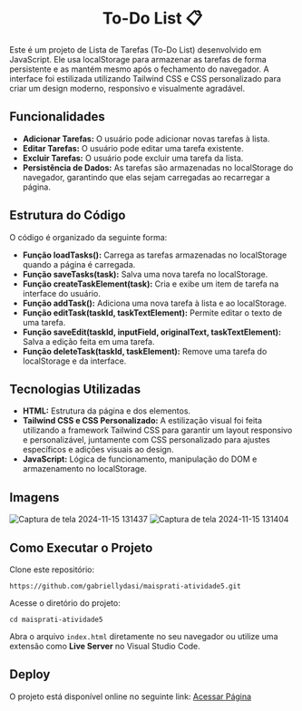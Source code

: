 <div align="center">
  
  # To-Do List 📋
</div>
Este é um projeto de Lista de Tarefas (To-Do List) desenvolvido em JavaScript. Ele usa localStorage para armazenar as tarefas de forma persistente e as mantém mesmo após o fechamento do navegador. A interface foi estilizada utilizando Tailwind CSS e CSS personalizado para criar um design moderno, responsivo e visualmente agradável.

## Funcionalidades
* **Adicionar Tarefas:** O usuário pode adicionar novas tarefas à lista.
* **Editar Tarefas:** O usuário pode editar uma tarefa existente.
* **Excluir Tarefas:** O usuário pode excluir uma tarefa da lista.
* **Persistência de Dados:** As tarefas são armazenadas no localStorage do navegador, garantindo que elas sejam carregadas ao recarregar a página.

## Estrutura do Código
O código é organizado da seguinte forma:

* **Função loadTasks():** Carrega as tarefas armazenadas no localStorage quando a página é carregada.
* **Função saveTasks(task):** Salva uma nova tarefa no localStorage.
* **Função createTaskElement(task):** Cria e exibe um item de tarefa na interface do usuário.
* **Função addTask():** Adiciona uma nova tarefa à lista e ao localStorage.
* **Função editTask(taskId, taskTextElement):** Permite editar o texto de uma tarefa.
* **Função saveEdit(taskId, inputField, originalText, taskTextElement):** Salva a edição feita em uma tarefa.
* **Função deleteTask(taskId, taskElement):** Remove uma tarefa do localStorage e da interface.

## Tecnologias Utilizadas
* **HTML:** Estrutura da página e dos elementos.
* **Tailwind CSS e CSS Personalizado:** A estilização visual foi feita utilizando a framework Tailwind CSS para garantir um layout responsivo e personalizável, juntamente com CSS personalizado para ajustes específicos e adições visuais ao design.
* **JavaScript:** Lógica de funcionamento, manipulação do DOM e armazenamento no localStorage.


## Imagens
![Captura de tela 2024-11-15 131437](https://github.com/user-attachments/assets/d9de1814-d583-4822-91fd-ef37c46ef814)
![Captura de tela 2024-11-15 131404](https://github.com/user-attachments/assets/067f1d20-94a3-4250-9291-29750d176aaf)


## Como Executar o Projeto
Clone este repositório:

```
https://github.com/gabriellydasi/maisprati-atividade5.git
```
Acesse o diretório do projeto:
```
cd maisprati-atividade5
```
Abra o arquivo `index.html` diretamente no seu navegador ou utilize uma extensão como <b>Live Server</b> no Visual Studio Code.

## Deploy
O projeto está disponível online no seguinte link:
<a href="https://to-dolist-beryl-seven.vercel.app/">Acessar Página</a>
